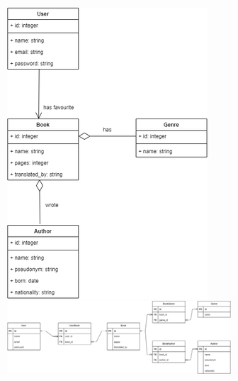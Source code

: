 ![](https://github.com/boychuk-ol/library_practice/blob/4ec7daf41f7c9fbeef7e2b51747d90797e77a724/umls/CD.png)
![](https://github.com/boychuk-ol/library_practice/blob/4ec7daf41f7c9fbeef7e2b51747d90797e77a724/umls/ERD.png)
